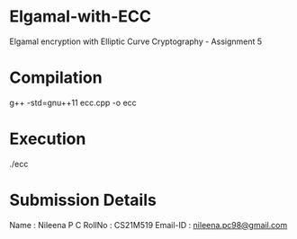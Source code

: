 # Elgamal-with-ECC
Elgamal encryption with Elliptic Curve Cryptography - Assignment 5

# Compilation 
g++ -std=gnu++11 ecc.cpp -o ecc 

# Execution
./ecc

# Submission Details
Name : Nileena P C 
RollNo : CS21M519 
Email-ID : nileena.pc98@gmail.com
